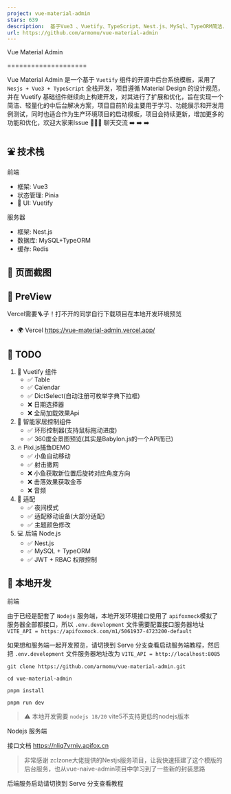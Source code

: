 ```yaml
---
project: vue-material-admin
stars: 639
description:  基于Vue3 、Vuetify、TypeScript、Nest.js、MySql、TypeORM简洁、轻量的中后台管理模板 
url: https://github.com/armomu/vue-material-admin
---
```


Vue Material Admin


====================

Vue Material Admin 是一个基于 `Vuetify` 组件的开源中后台系统模板，采用了 `Nesjs + Vue3 + TypeScript` 全栈开发，项目遵循 Material Design 的设计规范，并在 Vuetify 基础组件继续向上构建开发，对其进行了扩展和优化，旨在实现一个简洁、轻量化的中后台解决方案，项目目前阶段主要用于学习、功能展示和开发用例测试，同时也适合作为生产环境项目的启动模板，项目会持续更新，增加更多的功能和优化，欢迎大家来Issue 💭💭💭 聊天交流 ➡️ ➡️ ➡️

⛲ 技术栈
-----

前端

-   框架: Vue3
-   状态管理: Pinia
-   🌈 UI: Vuetify

服务器

-   框架: Nest.js
-   数据库: MySQL+TypeORM
-   缓存: Redis

🌻 页面截图
-------

🍭 PreView
----------

Vercel需要🪜子！打不开的同学自行下载项目在本地开发环境预览

-   🌍 Vercel https://vue-material-admin.vercel.app/

👊 TODO
-------

1.  🍳 Vuetify 组件
    -   ✅ Table
    -   ✅ Calendar
    -   ✅ DictSelect(自动注册可枚举字典下拉框)
    -   ❌ 日期选择器
    -   ❌ 全局加载效果Api
2.  🏡 智能家居控制组件
    -   ✅ 环形控制器(支持鼠标拖动进度)
    -   ✅ 360度全景图预览(其实是Babylon.js的一个API而已)
3.  🔥 Pixi.js捕鱼DEMO
    -   ✅ 小鱼自动移动
    -   ✅ 射击撒网
    -   ❌ 小鱼获取新位置后旋转对应角度方向
    -   ❌ 击落效果获取金币
    -   ❌ 音频
4.  🐝 适配
    -   ✅ 夜间模式
    -   ✅ 适配移动设备(大部分适配)
    -   ✅ 主题颜色修改
5.  💻 后端 Node.js
    -   ✅ Nest.js
    -   ✅ MySQL + TypeORM
    -   ✅ JWT + RBAC 权限控制

📑 本地开发
-------

前端

由于已经是配套了 `Nodejs` 服务端，本地开发环境接口使用了 `apifoxmock`模拟了服务器全部都接口，所以 `.env.development` 文件需要配置接口服务器地址 `VITE_API = https://apifoxmock.com/m1/5061937-4723200-default`

如果想和服务端一起开发预览，请切换到 Serve 分支查看启动服务端教程，然后把 `.env.development` 文件服务器地址改为 `VITE_API = http://localhost:8085`

```
git clone https://github.com/armomu/vue-material-admin.git

cd vue-material-admin

pnpm install

pnpm run dev

```

> ⚠️ 本地开发需要 `nodejs 18/20` vite5不支持更低的nodejs版本

Nodejs 服务端

接口文档 https://nliq7vrniv.apifox.cn

> 非常感谢 zclzone大佬提供的Nestjs服务项目，让我快速搭建了这个模版的后台服务，也从vue-naive-admin项目中学习到了一些新的封装思路

后端服务启动请切换到 Serve 分支查看教程

